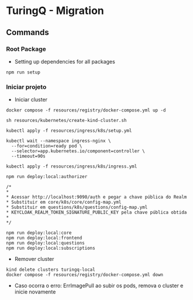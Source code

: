 # TuringQ - Migration

## Commands

### Root Package

- Setting up dependencies for all packages

```
npm run setup
```

### Iniciar projeto

- Iniciar cluster

```
docker compose -f resources/registry/docker-compose.yml up -d

sh resources/kubernetes/create-kind-cluster.sh

kubectl apply -f resources/ingress/k8s/setup.yml

kubectl wait --namespace ingress-nginx \
  --for=condition=ready pod \
  --selector=app.kubernetes.io/component=controller \
  --timeout=90s

kubectl apply -f resources/ingress/k8s/ingress.yml

npm run deploy:local:authorizer

/*
*
* Acessar http://localhost:9090/auth e pegar a chave pública do Realm
* Substituir em core/k8s/core/config-map.yml
* Substituir em questions/k8s/questions/config-map.yml
* KEYCLOAK_REALM_TOKEN_SIGNATURE_PUBLIC_KEY pela chave pública obtida
*
*/

npm run deploy:local:core
npm run deploy:local:frontend
npm run deploy:local:questions
npm run deploy:local:subscriptions

```

- Remover cluster

```
kind delete clusters turingq-local
docker compose -f resources/registry/docker-compose.yml down
```

- Caso ocorra o erro: ErrImagePull ao subir os pods, remova o cluster e inicie novamente
